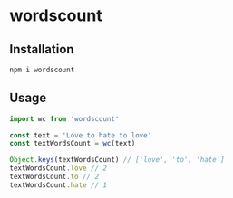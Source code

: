 # wordscount

## Installation
```bash
npm i wordscount
```

## Usage
```javascript
import wc from 'wordscount'

const text = 'Love to hate to love'
const textWordsCount = wc(text)

Object.keys(textWordsCount) // ['love', 'to', 'hate']
textWordsCount.love // 2
textWordsCount.to // 2
textWordsCount.hate // 1
```
